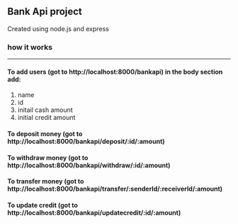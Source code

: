 ## Bank Api project 
Created using node.js and express

### how it works 
__________________

#### To add users (got to http://localhost:8000/bankapi) in the body section add: 
1. name
2. id 
3. initail cash amount 
4. initial credit amount 

#### To deposit money (got to http://localhost:8000/bankapi/deposit/:id/:amount)

#### To withdraw money (got to http://localhost:8000/bankapi/withdraw/:id/:amount)

#### To transfer money (got to http://localhost:8000/bankapi/transfer/:senderId/:receiverId/:amount)

#### To update credit (got to http://localhost:8000/bankapi/updatecredit/:id/:amount)

